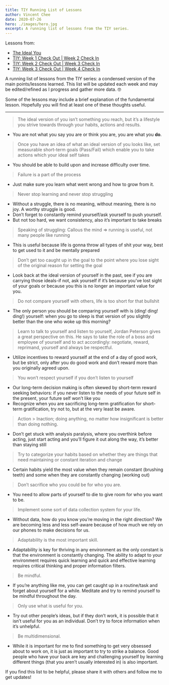 ```yaml
---
title: TIY Running List of Lessons
author: Vincent Chee
date: 2020-07-26
hero: ./images/hero.jpg
excerpt: A running list of lessons from the TIY series.
---
```


Lessons from:

- [The Ideal You](https://medium.com/@dahvinchee/the-ideal-you-60d5e307cad2)
- [TIY: Week 1 Check Out | Week 2 Check In](https://medium.com/@dahvinchee/tiy-week-1-check-out-week-2-check-in-fc9e293966f4)
- [TIY: Week 2 Check Out | Week 3 Check In](https://medium.com/@dahvinchee/tiy-series-week-2-check-out-week-3-check-in-dfb0c48b4db9)
- [TIY: Week 3 Check Out | Week 4 Check In](https://medium.com/@dahvinchee/tiy-series-week-3-check-out-week-4-check-in-ceb306577f4d)

A running list of lessons from the TIY series: a condensed version of the main points/lessons learned. This list will be updated each week and may be edited/refined as I progress and gather more data. 🤓

Some of the lessons may include a brief explanation of the fundamental lesson. Hopefully you will find at least one of these thoughts useful.

---

> The ideal version of you isn’t something you reach, but it’s a lifestyle you strive towards through your habits, actions and results.

- You are not what you say you are or think you are, you are what you **do**.

> Once you have an idea of what an ideal version of you looks like, set measurable short-term goals (Pass/Fail) which enable you to take actions which your ideal self takes

- You should be able to build upon and increase difficulty over time.

> Failure is a part of the process

- Just make sure you learn what went wrong and how to grow from it.

> Never stop learning and never stop struggling

- Without a struggle, there is no meaning, without meaning, there is no joy. A worthy struggle is good.
- Don’t forget to constantly remind yourself/ask yourself to push yourself.
- But not too hard, we want consistency, also it’s important to take breaks

> Speaking of struggling: Callous the mind => running is useful, not many people like running

- This is useful because life is gonna throw all types of shit your way, best to get used to it and be mentally prepared

> Don’t get too caught up in the goal to the point where you lose sight of the original reason for setting the goal

- Look back at the ideal version of yourself in the past, see if you are carrying those ideals-if not, ask yourself if it’s because you’ve lost sight of your goals or because you this is no longer an important value for you.

> Do not compare yourself with others, life is too short for that bullshit

- The only person you should be comparing yourself with is (ding! ding! ding!) yourself: when you go to sleep is that version of you slightly better than the one who woke up this morning?

> Learn to talk to yourself and listen to yourself, Jordan Peterson gives a great perspective on this. He says to take the role of a boss and employee of yourself and to act accordingly: negotiate, reward, reprimand, yourself and always be respectful.

- Utilize incentives to reward yourself at the end of a day of good work, but be strict, only after you do good work and don’t reward more than you originally agreed upon.

> You won’t respect yourself if you don’t listen to yourself

- Our long-term decision making is often skewed by short-term reward seeking behaviors: if you never listen to the needs of your future self in the present, your future self won’t like you
- Recognize when you are sacrificing long-term gratification for short-term gratification, try not to, but at the very least be aware.

> Action > Inaction; doing anything, no matter how insignificant is better than doing nothing.

- Don’t get stuck with analysis paralysis, where you overthink before acting, just start acting and you’ll figure it out along the way, it’s better than staying still

> Try to categorize your habits based on whether they are things that need maintaining or constant iteration and change

- Certain habits yield the most value when they remain constant (brushing teeth) and some when they are constantly changing (working out)

> Don’t sacrifice who you could be for who you are.

- You need to allow parts of yourself to die to give room for who you want to be.

> Implement some sort of data collection system for your life.

- Without data, how do you know you’re moving in the right direction? We are becoming less and less self-aware because of how much we rely on our phones to make decisions for us.

> Adaptability is the most important skill.

- Adaptability is key for thriving in any environment as the only constant is that the environment is constantly changing. The ability to adapt to your environment requires quick learning and quick and effective learning requires critical thinking and proper information filters.

> Be mindful.

- If you’re anything like me, you can get caught up in a routine/task and forget about yourself for a while. Meditate and try to remind yourself to be mindful throughout the day.

> Only use what is useful for you.

- Try out other people’s ideas, but if they don’t work, it is possible that it isn’t useful for you as an individual. Don’t try to force information when it’s unhelpful.

> Be multidimensional.

- While it is important for me to find something to get very obsessed about to work on, it is just as important to try to strike a balance. Good people who have your back are key and challenging yourself by learning different things (that you aren’t usually interested in) is also important.

If you find this list to be helpful, please share it with others and follow me to get updates!
